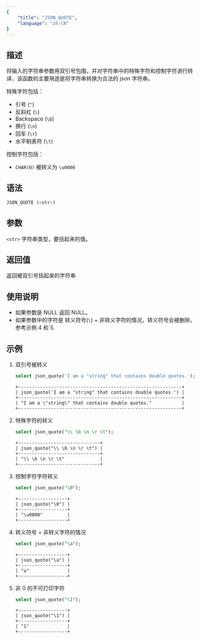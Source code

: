 ```yaml
---
{
    "title": "JSON_QUOTE",
    "language": "zh-CN"
}
---
```


## 描述
将输入的字符串参数用双引号包围，并对字符串中的特殊字符和控制字符进行转译，该函数的主要用途是将字符串转换为合法的 json 字符串。

特殊字符包括：
* 引号 (`"`)
* 反斜杠 (`\`)
* Backspace	(`\b`)
* 换行 (`\n`)
* 回车 (`\r`)
* 水平制表符 (`\t`)

控制字符包括：
* `CHAR(0)` 被转义为 `\u0000`

## 语法
```sql
JSON_QUOTE (<str>)
```

## 参数
`<str>` 字符串类型，要括起来的值。

## 返回值
返回被双引号括起来的字符串

## 使用说明
- 如果参数是 NULL 返回 NULL。
- 如果参数中的字符是 转义符号(`\`) + 非转义字符的情况，转义符号会被删除，参考示例 4 和 5.

## 示例
1. 双引号被转义
    ```sql
    select json_quote('I am a "string" that contains double quotes.');
    ```
    ```
    +------------------------------------------------------------+
    | json_quote('I am a "string" that contains double quotes.') |
    +------------------------------------------------------------+
    | "I am a \"string\" that contains double quotes."           |
    +------------------------------------------------------------+
    ```
2. 特殊字符的转义
    ```sql
    select json_quote("\\ \b \n \r \t");
    ```
    ```
    +------------------------------+
    | json_quote("\\ \b \n \r \t") |
    +------------------------------+
    | "\\ \b \n \r \t"             |
    +------------------------------+
    ```

3. 控制字符字符转义
    ```sql
    select json_quote("\0");
    ```
    ```
    +------------------+
    | json_quote("\0") |
    +------------------+
    | "\u0000"         |
    +------------------+
    ```

4. 转义符号 + 非转义字符的情况
    ```sql
    select json_quote("\a");
    ```
    ```
    +------------------+
    | json_quote("\a") |
    +------------------+
    | "a"              |
    +------------------+
    ```
5. 非 0 的不可打印字符
    ```sql
    select json_quote("\1");
    ```
    ```
    +------------------+
    | json_quote("\1") |
    +------------------+
    | "1"              |
    +------------------+
    ```